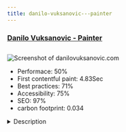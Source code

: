 ```yaml
---
title: danilo-vuksanovic---painter
---
```


<div style="height: 3rem">
  <a href="http://www.danilovuksanovic.com"><h3>Danilo Vuksanovic - Painter</h3></a>
</div>
<img loading="lazy" src="/images/thumbs/danilovuksanovic.com.jpg" alt="Screenshot of danilovuksanovic.com" />
<ul>
  <li>Performace: 50%</li>
  <li>
    First contentful paint:
    4.83Sec
  </li>
  <li>Best practices: 71%</li>
  <li>Accessibility: 75%</li>
  <li>SEO: 97%</li>
  <li>carbon footprint: 0.034</li>
</ul>
<details>
  <summary>Description</summary>
  <p>Danilo Vuksanović. Painter. Born on December 29th 1973 in Sombor (Serbia). Graduated in 1998 from the Academy of Arts in Novi Sad (Serbia), on the graphic department. Got the MA degree at the same Academy, on the department of drawing. Is a member of the International Museum Committee (ICOM), Association of Fine Artists of Vojvodina and the Association of Fine Artists of Serbia. Is an art critic. Currently employed at the Matica srpska gallery as a conserver – restorer.Framework: Helix 3 (JoomShaper)
Plugins: AllVideos (JoomlaWorks), Simple Image Gallery (JoomlaWorks)
Other: QR Code, Google Analytics
Multilingual: serbian, english</p>
</details>

